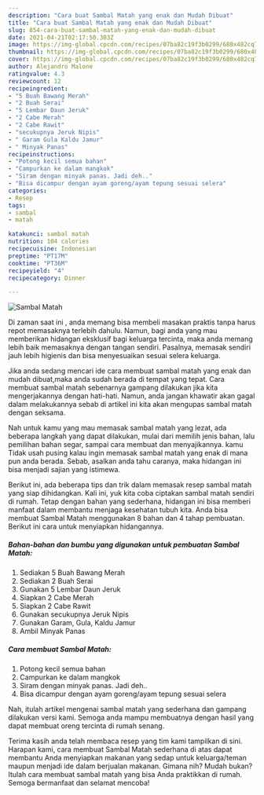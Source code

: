 ```yaml
---
description: "Cara buat Sambal Matah yang enak dan Mudah Dibuat"
title: "Cara buat Sambal Matah yang enak dan Mudah Dibuat"
slug: 854-cara-buat-sambal-matah-yang-enak-dan-mudah-dibuat
date: 2021-04-21T02:17:50.303Z
image: https://img-global.cpcdn.com/recipes/07ba82c19f3b0299/680x482cq70/sambal-matah-foto-resep-utama.jpg
thumbnail: https://img-global.cpcdn.com/recipes/07ba82c19f3b0299/680x482cq70/sambal-matah-foto-resep-utama.jpg
cover: https://img-global.cpcdn.com/recipes/07ba82c19f3b0299/680x482cq70/sambal-matah-foto-resep-utama.jpg
author: Alejandro Malone
ratingvalue: 4.3
reviewcount: 12
recipeingredient:
- "5 Buah Bawang Merah"
- "2 Buah Serai"
- "5 Lembar Daun Jeruk"
- "2 Cabe Merah"
- "2 Cabe Rawit"
- "secukupnya Jeruk Nipis"
- " Garam Gula Kaldu Jamur"
- " Minyak Panas"
recipeinstructions:
- "Potong kecil semua bahan"
- "Campurkan ke dalam mangkok"
- "Siram dengan minyak panas. Jadi deh.."
- "Bisa dicampur dengan ayam goreng/ayam tepung sesuai selera"
categories:
- Resep
tags:
- sambal
- matah

katakunci: sambal matah 
nutrition: 104 calories
recipecuisine: Indonesian
preptime: "PT17M"
cooktime: "PT36M"
recipeyield: "4"
recipecategory: Dinner

---
```



![Sambal Matah](https://img-global.cpcdn.com/recipes/07ba82c19f3b0299/680x482cq70/sambal-matah-foto-resep-utama.jpg)

Di zaman  saat ini , anda memang bisa membeli masakan praktis tanpa harus repot memasaknya terlebih dahulu. Namun, bagi anda yang mau memberikan hidangan eksklusif bagi keluarga tercinta, maka anda memang lebih baik memasaknya dengan tangan sendiri. Pasalnya, memasak sendiri jauh lebih higienis dan bisa menyesuaikan sesuai selera keluarga.

Jika anda sedang mencari ide cara membuat sambal matah yang enak dan mudah dibuat,maka anda sudah berada di tempat yang tepat. Cara membuat sambal matah  sebenarnya gampang dilakukan jika kita mengerjakannya dengan hati-hati. Namun, anda jangan khawatir akan gagal dalam melakukannya 
sebab di artikel ini kita akan mengupas sambal matah dengan seksama.  



Nah untuk kamu yang mau memasak sambal matah yang lezat, ada beberapa langkah yang dapat dilakukan, mulai dari memilih jenis bahan, lalu pemilihan bahan segar, sampai cara membuat dan menyajikannya. kamu Tidak usah pusing kalau ingin memasak sambal matah yang enak di mana pun anda berada. Sebab, asalkan anda  tahu caranya, maka hidangan ini bisa menjadi sajian yang istimewa.

Berikut ini, ada beberapa tips dan trik dalam memasak resep sambal matah yang siap dihidangkan. Kali ini, yuk kita coba ciptakan sambal matah sendiri di rumah. Tetap dengan bahan yang sederhana, hidangan ini bisa memberi manfaat dalam membantu menjaga kesehatan tubuh kita. Anda bisa membuat Sambal Matah menggunakan 8 bahan dan 4 tahap pembuatan. Berikut ini cara untuk menyiapkan hidangannya.

<!--inarticleads1-->

##### Bahan-bahan dan bumbu yang digunakan untuk pembuatan Sambal Matah:

1. Sediakan 5 Buah Bawang Merah
1. Sediakan 2 Buah Serai
1. Gunakan 5 Lembar Daun Jeruk
1. Siapkan 2 Cabe Merah
1. Siapkan 2 Cabe Rawit
1. Gunakan secukupnya Jeruk Nipis
1. Gunakan  Garam, Gula, Kaldu Jamur
1. Ambil  Minyak Panas




<!--inarticleads2-->

##### Cara membuat Sambal Matah:

1. Potong kecil semua bahan
1. Campurkan ke dalam mangkok
1. Siram dengan minyak panas. Jadi deh..
1. Bisa dicampur dengan ayam goreng/ayam tepung sesuai selera




Nah, itulah artikel mengenai  sambal matah  yang sederhana dan gampang dilakukan versi kami. Semoga anda mampu membuatnya dengan hasil yang dapat membuat oreng tercinta di rumah senang. 

Terima kasih anda telah membaca resep yang tim kami tampilkan di sini. Harapan kami, cara membuat  Sambal Matah sederhana di atas dapat membantu Anda menyiapkan makanan yang sedap untuk keluarga/teman maupun menjadi ide dalam berjualan makanan. Gimana nih? Mudah bukan? Itulah cara membuat sambal matah yang bisa Anda praktikkan di rumah. Semoga bermanfaat dan selamat mencoba!

